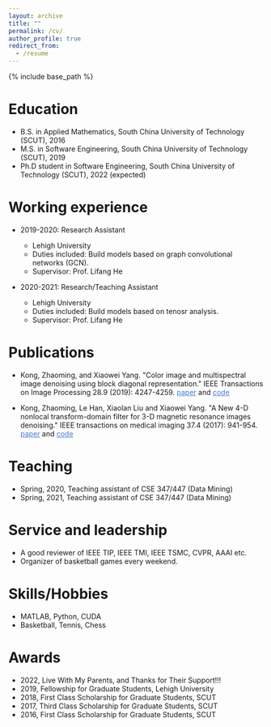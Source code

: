 ```yaml
---
layout: archive
title: ""
permalink: /cv/
author_profile: true
redirect_from:
  - /resume
---
```


{% include base_path %}

Education
======
* B.S. in Applied Mathematics, South China University of Technology (SCUT), 2016
* M.S. in Software Engineering, South China University of Technology (SCUT), 2019
* Ph.D student in Software Engineering, South China University of Technology (SCUT), 2022 (expected)

Working experience
======
* 2019-2020: Research Assistant
  * Lehigh University
  * Duties included: Build models based on graph convolutional networks (GCN).
  * Supervisor: Prof. Lifang He

* 2020-2021: Research/Teaching Assistant
  * Lehigh University
  * Duties included: Build models based on tenosr analysis.
  * Supervisor: Prof. Lifang He

Publications
======
* Kong, Zhaoming, and Xiaowei Yang. "Color image and multispectral image denoising using block diagonal representation." IEEE Transactions on Image Processing 28.9 (2019): 4247-4259. <a style="color: #447ec9" href="https://arxiv.org/pdf/1902.03954.pdf">paper</a> and <a style="color: #447ec9" href="https://github.com/ZhaomingKong/color_image_denoising">code</a>

* Kong, Zhaoming, Le Han, Xiaolan Liu and Xiaowei Yang. "A New 4-D nonlocal transform-domain filter for 3-D magnetic resonance images denoising." IEEE transactions on medical imaging 37.4 (2017): 941-954. <a style="color: #447ec9" href="https://www.researchgate.net/profile/Kong-Zhaoming/publication/321355503_A_New_4D_Nonlocal_Transform-Domain_Filter_for_3D_Magnetic_Resonance_Images_Denoising/links/5bcfd741a6fdcc204a0359ed/A-New-4D-Nonlocal-Transform-Domain-Filter-for-3D-Magnetic-Resonance-Images-Denoising.pdf">paper</a> and <a style="color: #447ec9" href="https://github.com/ZhaomingKong/medical_image_denoising">code</a>
  
Teaching
======
* Spring, 2020, Teaching assistant of CSE 347/447 (Data Mining)
* Spring, 2021, Teaching assistant of CSE 347/447 (Data Mining)
  
Service and leadership
======
* A good reviewer of IEEE TIP, IEEE TMI, IEEE TSMC, CVPR, AAAI etc.
* Organizer of basketball games every weekend.

Skills/Hobbies
======
* MATLAB, Python, CUDA
* Basketball, Tennis, Chess

Awards
======
* 2022, Live With My Parents, and Thanks for Their Support!!!
* 2019, Fellowship for Graduate Students, Lehigh University
* 2018, First Class Scholarship for Graduate Students, SCUT
* 2017, Third Class Scholarship for Graduate Students, SCUT
* 2016, First Class Scholarship for Graduate Students, SCUT
